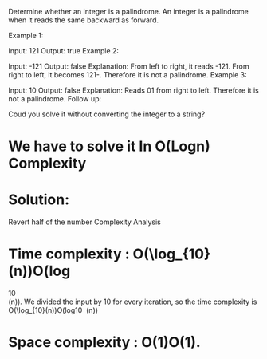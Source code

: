 Determine whether an integer is a palindrome. An integer is a palindrome when it reads the same backward as forward.

Example 1:

Input: 121
Output: true
Example 2:

Input: -121
Output: false
Explanation: From left to right, it reads -121. From right to left, it becomes 121-. Therefore it is not a palindrome.
Example 3:

Input: 10
Output: false
Explanation: Reads 01 from right to left. Therefore it is not a palindrome.
Follow up:

Coud you solve it without converting the integer to a string?
# We have to solve it In O(Logn) Complexity
# Solution:
Revert half of the number
Complexity Analysis

# Time complexity : O(\log_{10}(n))O(log 
10
​	
 (n)). We divided the input by 10 for every iteration, so the time complexity is O(\log_{10}(n))O(log10
​	(n))

# Space complexity : O(1)O(1).
